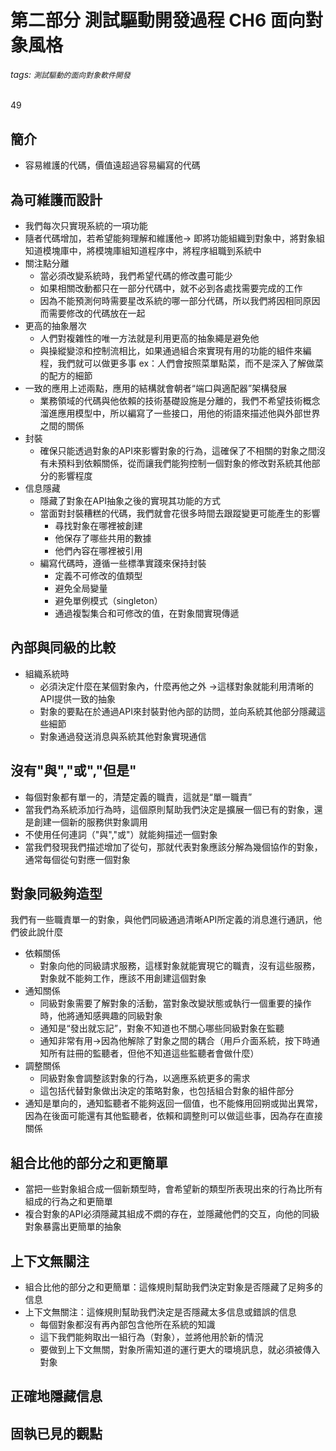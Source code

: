 # 第二部分 測試驅動開發過程 CH6 面向對象風格
###### tags: `測試驅動的面向對象軟件開發`

49
## 簡介
- 容易維護的代碼，價值遠超過容易編寫的代碼
## 為可維護而設計
- 我們每次只實現系統的一項功能
- 隨者代碼增加，若希望能夠理解和維護他-> 即將功能組織到對象中，將對象組知道模塊庫中，將模塊庫組知道程序中，將程序組職到系統中
- 關注點分離
    - 當必須改變系統時，我們希望代碼的修改盡可能少
    - 如果相關改動都只在一部分代碼中，就不必到各處找需要完成的工作
    - 因為不能預測何時需要星改系統的哪一部分代碼，所以我們將因相同原因而需要修改的代碼放在一起
- 更高的抽象層次
    - 人們對複雜性的唯一方法就是利用更高的抽象繩是避免他
    - 與操縱變涼和控制流相比，如果通過組合來實現有用的功能的組件來編程，我們就可以做更多事 ex：人們會按照菜單點菜，而不是深入了解做菜的配方的細節
- 一致的應用上述兩點，應用的結構就會朝者“端口與適配器”架構發展
    - 業務領域的代碼與他依賴的技術基礎設施是分離的，我們不希望技術概念溜進應用模型中，所以編寫了一些接口，用他的術語來描述他與外部世界之間的關係
- 封裝
    - 確保只能透過對象的API來影響對象的行為，這確保了不相關的對象之間沒有未預料到依賴關係，從而讓我們能狗控制一個對象的修改對系統其他部分的影響程度
- 信息隱藏
    - 隱藏了對象在API抽象之後的實現其功能的方式
    - 當面對封裝糟糕的代碼，我們就會花很多時間去跟蹤變更可能產生的影響
        - 尋找對象在哪裡被創建
        - 他保存了哪些共用的數據
        - 他們內容在哪裡被引用
    - 編寫代碼時，遵循一些標準實踐來保持封裝
        - 定義不可修改的值類型
        - 避免全局變量
        - 避免單例模式（singleton）
        - 通過複製集合和可修改的值，在對象間實現傳遞
## 內部與同級的比較
- 組織系統時
    - 必須決定什麼在某個對象內，什麼再他之外 ->這樣對象就能利用清晰的API提供一致的抽象
    - 對象的要點在於通過API來封裝對他內部的訪問，並向系統其他部分隱藏這些細節
    - 對象通過發送消息與系統其他對象實現通信
## 沒有"與","或","但是"
- 每個對象都有單一的，清楚定義的職責，這就是“單一職責”
- 當我們為系統添加行為時，這個原則幫助我們決定是擴展一個已有的對象，還是創建一個新的服務供對象調用
- 不使用任何連詞（"與","或"）就能夠描述一個對象
- 當我們發現我們描述增加了從句，那就代表對象應該分解為幾個協作的對象，通常每個從句對應一個對象
## 對象同級夠造型
我們有一些職責單一的對象，與他們同級通過清晰API所定義的消息進行通訊，他們彼此說什麼
 - 依賴關係
     - 對象向他的同級請求服務，這樣對象就能實現它的職責，沒有這些服務，對象就不能夠工作，應該不用創建這個對象
 - 通知關係
     - 同級對象需要了解對象的活動，當對象改變狀態或執行一個重要的操作時，他將通知感興趣的同級對象
     - 通知是“發出就忘記”，對象不知道也不關心哪些同級對象在監聽
     - 通知非常有用->因為他解除了對象之間的耦合（用戶介面系統，按下時通知所有註冊的監聽者，但他不知道這些監聽者會做什麼）
 - 調整關係
     - 同級對象會調整該對象的行為，以適應系統更多的需求
     - 這包括代替對象做出決定的策略對象，也包括組合對象的組件部分
 - 通知是單向的，通知監聽者不能夠返回一個值，也不能條用回朔或拋出異常，因為在後面可能還有其他監聽者，依賴和調整則可以做這些事，因為存在直接關係
## 組合比他的部分之和更簡單
- 當把一些對象組合成一個新類型時，會希望新的類型所表現出來的行為比所有組成的行為之和更簡單
- 複合對象的API必須隱藏其組成不燜的存在，並隱藏他們的交互，向他的同級對象暴露出更簡單的抽象
## 上下文無關注
- 組合比他的部分之和更簡單：這條規則幫助我們決定對象是否隱藏了足夠多的信息
- 上下文無關注：這條規則幫助我們決定是否隱藏太多信息或錯誤的信息
    - 每個對象都沒有再內部包含他所在系統的知識
    - 這下我們能夠取出一組行為（對象），並將他用於新的情況
    - 要做到上下文無關，對象所需知道的運行更大的環境訊息，就必須被傳入對象
## 正確地隱藏信息

## 固執已見的觀點
